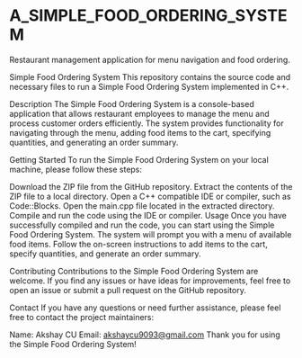 # A_SIMPLE_FOOD_ORDERING_SYSTEM
Restaurant management application for menu navigation and food ordering.

Simple Food Ordering System
This repository contains the source code and necessary files to run a Simple Food Ordering System implemented in C++.

Description
The Simple Food Ordering System is a console-based application that allows restaurant employees to manage the menu and process customer orders efficiently. The system provides functionality for navigating through the menu, adding food items to the cart, specifying quantities, and generating an order summary.

Getting Started
To run the Simple Food Ordering System on your local machine, please follow these steps:

Download the ZIP file from the GitHub repository.
Extract the contents of the ZIP file to a local directory.
Open a C++ compatible IDE or compiler, such as Code::Blocks.
Open the main.cpp file located in the extracted directory.
Compile and run the code using the IDE or compiler.
Usage
Once you have successfully compiled and run the code, you can start using the Simple Food Ordering System. The system will prompt you with a menu of available food items. Follow the on-screen instructions to add items to the cart, specify quantities, and generate an order summary.

Contributing
Contributions to the Simple Food Ordering System are welcome. If you find any issues or have ideas for improvements, feel free to open an issue or submit a pull request on the GitHub repository.

Contact
If you have any questions or need further assistance, please feel free to contact the project maintainers:

Name: Akshay CU
Email: akshaycu9093@gmail.com
Thank you for using the Simple Food Ordering System!
